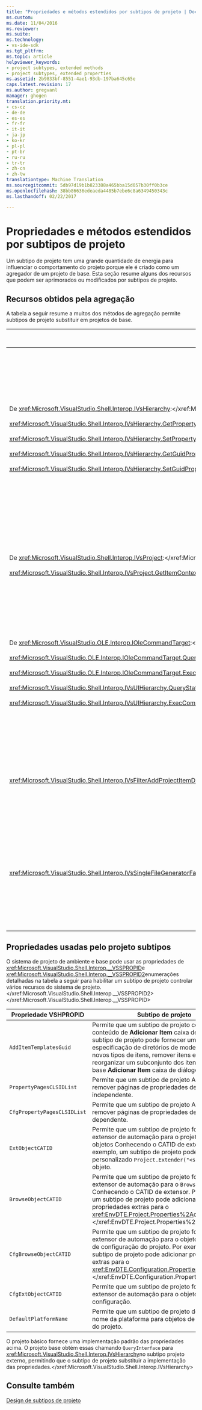 ```yaml
---
title: "Propriedades e métodos estendidos por subtipos de projeto | Documentos do Microsoft"
ms.custom: 
ms.date: 11/04/2016
ms.reviewer: 
ms.suite: 
ms.technology:
- vs-ide-sdk
ms.tgt_pltfrm: 
ms.topic: article
helpviewer_keywords:
- project subtypes, extended methods
- project subtypes, extended properties
ms.assetid: 2b9833bf-8551-4ae1-93db-197ba645c65e
caps.latest.revision: 17
ms.author: gregvanl
manager: ghogen
translation.priority.mt:
- cs-cz
- de-de
- es-es
- fr-fr
- it-it
- ja-jp
- ko-kr
- pl-pl
- pt-br
- ru-ru
- tr-tr
- zh-cn
- zh-tw
translationtype: Machine Translation
ms.sourcegitcommit: 5db97d19b1b823388a465bba15d057b30ff0b3ce
ms.openlocfilehash: 38bb86636edeaeda4485b7ebe6c8a6349450343c
ms.lasthandoff: 02/22/2017

---
```

# <a name="properties-and-methods-extended-by-project-subtypes"></a>Propriedades e métodos estendidos por subtipos de projeto
Um subtipo de projeto tem uma grande quantidade de energia para influenciar o comportamento do projeto porque ele é criado como um agregador de um projeto de base. Esta seção resume alguns dos recursos que podem ser aprimorados ou modificados por subtipos de projeto.  
  
## <a name="features-gained-by-aggregation"></a>Recursos obtidos pela agregação  
 A tabela a seguir resume a muitos dos métodos de agregação permite subtipos de projeto substituir em projetos de base.  
  
|Métodos substituídos pela agregação|Subtipo de projeto|  
|---------------------------------------|---------------------|  
|De <xref:Microsoft.VisualStudio.Shell.Interop.IVsHierarchy>:</xref:Microsoft.VisualStudio.Shell.Interop.IVsHierarchy><br /><br /> <xref:Microsoft.VisualStudio.Shell.Interop.IVsHierarchy.GetProperty%2A></xref:Microsoft.VisualStudio.Shell.Interop.IVsHierarchy.GetProperty%2A><br /><br /> <xref:Microsoft.VisualStudio.Shell.Interop.IVsHierarchy.SetProperty%2A></xref:Microsoft.VisualStudio.Shell.Interop.IVsHierarchy.SetProperty%2A><br /><br /> <xref:Microsoft.VisualStudio.Shell.Interop.IVsHierarchy.GetGuidProperty%2A></xref:Microsoft.VisualStudio.Shell.Interop.IVsHierarchy.GetGuidProperty%2A><br /><br /> <xref:Microsoft.VisualStudio.Shell.Interop.IVsHierarchy.SetGuidProperty%2A></xref:Microsoft.VisualStudio.Shell.Interop.IVsHierarchy.SetGuidProperty%2A>|Permite que um subtipo de projeto para<br /><br /> -Altere a legenda e o ícone do nó do projeto.<br />-Substituir completamente o projeto `Browse` objeto.<br />-Controla se o projeto pode ser renomeado.<br />-Controle de ordem de classificação.<br />-Contexto de usuário control para obter ajuda dinâmica.|  
|De <xref:Microsoft.VisualStudio.Shell.Interop.IVsProject>:</xref:Microsoft.VisualStudio.Shell.Interop.IVsProject><br /><br /> <xref:Microsoft.VisualStudio.Shell.Interop.IVsProject.GetItemContext%2A></xref:Microsoft.VisualStudio.Shell.Interop.IVsProject.GetItemContext%2A>|Permite que um subtipo de projeto controlar quais serviços contextuais são fornecidos para designers e editores.|  
|De <xref:Microsoft.VisualStudio.OLE.Interop.IOleCommandTarget>:</xref:Microsoft.VisualStudio.OLE.Interop.IOleCommandTarget><br /><br /> <xref:Microsoft.VisualStudio.OLE.Interop.IOleCommandTarget.QueryStatus%2A></xref:Microsoft.VisualStudio.OLE.Interop.IOleCommandTarget.QueryStatus%2A><br /><br /> <xref:Microsoft.VisualStudio.OLE.Interop.IOleCommandTarget.Exec%2A></xref:Microsoft.VisualStudio.OLE.Interop.IOleCommandTarget.Exec%2A><br /><br /> <xref:Microsoft.VisualStudio.Shell.Interop.IVsUIHierarchy.QueryStatusCommand%2A></xref:Microsoft.VisualStudio.Shell.Interop.IVsUIHierarchy.QueryStatusCommand%2A><br /><br /> <xref:Microsoft.VisualStudio.Shell.Interop.IVsUIHierarchy.ExecCommand%2A></xref:Microsoft.VisualStudio.Shell.Interop.IVsUIHierarchy.ExecCommand%2A>|Permite que um subtipo de projeto para<br /><br /> -Participe de roteamento de comando para comandos do projeto.<br />-Adicionar, remover ou desabilitar comandos do ambiente de projeto e comandos ativos do Gerenciador de soluções.|  
|<xref:Microsoft.VisualStudio.Shell.Interop.IVsFilterAddProjectItemDlg2></xref:Microsoft.VisualStudio.Shell.Interop.IVsFilterAddProjectItemDlg2>|Habilita o subtipo de projeto filtrar o que o usuário vê no **Adicionar Novo Item** caixa de diálogo.|  
|<xref:Microsoft.VisualStudio.Shell.Interop.IVsSingleFileGeneratorFactory></xref:Microsoft.VisualStudio.Shell.Interop.IVsSingleFileGeneratorFactory>|Permite que um subtipo de projeto para<br /><br /> -Determine o gerador de padrão dado uma extensão de arquivo.<br />-Mapear um nome de gerador legível humana para um objeto COM.|  
  
## <a name="properties-used-by-project-subtypes"></a>Propriedades usadas pelo projeto subtipos  
 O sistema de projeto de ambiente e base pode usar as propriedades de <xref:Microsoft.VisualStudio.Shell.Interop.__VSSPROPID>e <xref:Microsoft.VisualStudio.Shell.Interop.__VSSPROPID2>enumerações detalhadas na tabela a seguir para habilitar um subtipo de projeto controlar vários recursos do sistema de projeto.</xref:Microsoft.VisualStudio.Shell.Interop.__VSSPROPID2> </xref:Microsoft.VisualStudio.Shell.Interop.__VSSPROPID>  
  
|Propriedade VSHPROPID|Subtipo de projeto|  
|------------------------|---------------------|  
|`AddItemTemplatesGuid`|Permite que um subtipo de projeto controlar o conteúdo de **Adicionar Item** caixa de diálogo. O subtipo de projeto pode fornecer uma nova especificação de diretórios de modelo, adicionar novos tipos de itens, remover itens existentes e reorganizar um subconjunto dos itens do projeto base **Adicionar Item** caixa de diálogo.|  
|`PropertyPagesCLSIDList`|Permite que um subtipo de projeto Adicionar ou remover páginas de propriedades de configuração independente.|  
|`CfgPropertyPagesCLSIDList`|Permite que um subtipo de projeto Adicionar ou remover páginas de propriedades de configuração dependente.|  
|`ExtObjectCATID`|Permite que um subtipo de projeto fornecer um extensor de automação para o projeto ou item objetos Conhecendo o CATID de extensor. Por exemplo, um subtipo de projeto pode fornecer um personalizado `Project.Extender("<subtype>")` objeto.|  
|`BrowseObjectCATID`|Permite que um subtipo de projeto fornecer um extensor de automação para o `Browse` objeto Conhecendo o CATID de extensor. Por exemplo, um subtipo de projeto pode adicionar propriedades extras para o <xref:EnvDTE.Project.Properties%2A>coleção.</xref:EnvDTE.Project.Properties%2A>|  
|`CfgBrowseObjectCATID`|Permite que um subtipo de projeto fornecer um extensor de automação para o objeto de procura de configuração do projeto. Por exemplo, um subtipo de projeto pode adicionar propriedades extras para o <xref:EnvDTE.Configuration.Properties%2A>coleção.</xref:EnvDTE.Configuration.Properties%2A>|  
|`CfgExtObjectCATID`|Permite que um subtipo de projeto fornecer um extensor de automação para o objeto de configuração.|  
|`DefaultPlatformName`|Permite que um subtipo de projeto determinar o nome da plataforma para objetos de configuração do projeto.|  
  
 O projeto básico fornece uma implementação padrão das propriedades acima. O projeto base obtém essas chamando `QueryInterface` para <xref:Microsoft.VisualStudio.Shell.Interop.IVsHierarchy>no subtipo projeto externo, permitindo que o subtipo de projeto substituir a implementação das propriedades.</xref:Microsoft.VisualStudio.Shell.Interop.IVsHierarchy>  
  
## <a name="see-also"></a>Consulte também  
 [Design de subtipos de projeto](../../extensibility/internals/project-subtypes-design.md)
